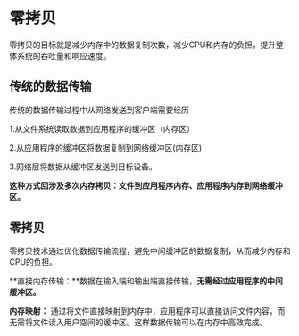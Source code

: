 # 零拷贝

零拷贝的目标就是减少内存中的数据复制次数，减少CPU和内存的负担，提升整体系统的吞吐量和响应速度。

## 传统的数据传输

传统的数据传输过程中从网络发送到客户端需要经历

1.从文件系统读取数据到应用程序的缓冲区（内存区）

2.从应用程序的缓冲区将数据复制到网络缓冲区(内存区)

3.网络层将数据从缓冲区发送到目标设备。

**这种方式回涉及多次内存拷贝：文件到应用程序内存、应用程序内存到网络缓冲区。**

## 零拷贝

零拷贝技术通过优化数据传输流程，避免中间缓冲区的数据复制，从而减少内存和CPU的负担。

**直接内存传输：**数据在输入端和输出端直接传输，**无需经过应用程序的中间缓冲区。**

**内存映射：** 通过将文件直接映射到内存中，应用程序可以直接访问文件内容，而无需将文件读入用户空间的缓冲区。这样数据传输可以在内存中高效完成。